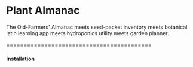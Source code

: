Plant Almanac
===========================================

The Old-Farmers' Almanac meets seed-packet inventory meets botanical latin learning app meets hydroponics utility meets garden planner.  


==========================================
#### Installation
